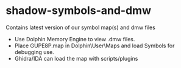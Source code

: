 # shadow-symbols-and-dmw
Contains latest version of our symbol map(s) and dmw files

* Use Dolphin Memory Engine to view .dmw files.
* Place GUPE8P.map in Dolphin\User\Maps and load Symbols for debugging use.
* Ghidra/IDA can load the map with scripts/plugins
